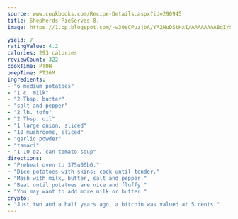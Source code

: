 ```yaml
---
source: www.cookbooks.com/Recipe-Details.aspx?id=290945
title: Shepherds PieServes 8.  
image: https://1.bp.blogspot.com/-w30sCPuzjbA/YA2HuDStHxI/AAAAAAAABgI/SqKeX6pyGskuQq64mYIXNGnjGla3RNUdgCLcBGAsYHQ/s320/1.png

yield: 7
ratingValue: 4.2
calories: 293 calories
reviewCount: 322
cookTime: PT0H
prepTime: PT36M
ingredients:
- "6 medium potatoes"
- "1 c. milk"
- "2 Tbsp. butter"
- "salt and pepper"
- "2 lb. tofu"
- "2 Tbsp. oil"
- "1 large onion, sliced"
- "10 mushrooms, sliced"
- "garlic powder"
- "tamari"
- "1 10 oz. can tomato soup"
directions:
- "Preheat oven to 375u00b0."
- "Dice potatoes with skins; cook until tender."
- "Mash with milk, butter, salt and pepper."
- "Beat until potatoes are nice and fluffy."
- "You may want to add more milk or butter."
crypto:
- "Just two and a half years ago, a bitcoin was valued at 5 cents."
---
```


